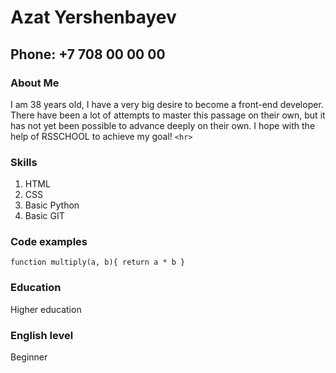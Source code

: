 # Azat Yershenbayev
## Phone: +7 708 00 00 00
### About Me
I am 38 years old, I have a very big desire to become
a front-end developer. There have been a lot of 
attempts to master this passage on their own,
but it has not yet been possible to advance
deeply on their own. I hope with the help of RSSCHOOL to achieve my goal!
``` <hr> ```
### Skills
1. HTML 
2. CSS
3. Basic Python
4. Basic GIT

### Code examples
`function multiply(a, b){
    return a * b
  }`

### Education
Higher education

### English level
Beginner

             

 
